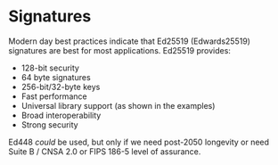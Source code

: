 # Signatures

Modern day best practices indicate that Ed25519 (Edwards25519) signatures are best for most applications. Ed25519 provides:

* 128-bit security
* 64 byte signatures
* 256-bit/32-byte keys
* Fast performance
* Universal library support (as shown in the examples)
* Broad interoperability
* Strong security

Ed448 _could_ be used, but only if we need post-2050 longevity or need Suite B / CNSA 2.0 or FIPS 186-5 level of assurance.
